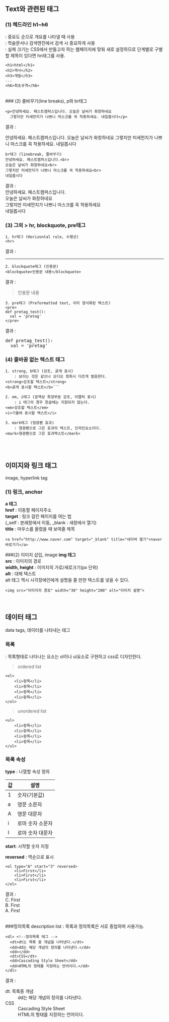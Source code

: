 ## Text와 관련된 태그
### (1) 헤드라인 h1~h6
 : 중요도 순으로 개요를 나타낼 때 사용<br>
 : 학술문서나 검색엔진에서 검색 시 중요하게 사용<br>
 : 실제 크기는 CSS에서 만들고자 하는 웹페이지에 맞춰 새로 설정하므로 단계별로 구별할 제목이 있다면 hn태그를 사용.

~~~
<h1>html</h1>
<h2>역사</h2>
<h3>개발</h3>
...
<h6>최초규격</h6>
~~~

<br>
### (2) 줄바꾸기(line breaks), p와 br태그

~~~p태그 (paragraph, 문단)
<p>안녕하세요. 패스트캠퍼스입니다. 오늘은 날씨가 화창하네요
  그렇지만 미세먼지가 나쁘니 마스크를 꼭 착용하세요. 내일봅시다</p>
~~~


결과 : <p>안녕하세요. 패스트캠퍼스입니다. 오늘은 날씨가 화창하네요
  그렇지만 미세먼지가 나쁘니 마스크를 꼭 착용하세요. 내일봅시다</p>

~~~
br태그 (linebreak, 줄바꾸기)
안녕하세요. 패스트캠퍼스입니다.<br>
오늘은 날씨가 화창하네요<br>
그렇지만 미세먼지가 나쁘니 마스크를 꼭 착용하세요<br>
내일봅시다
~~~
결과 :<br>
안녕하세요. 패스트캠퍼스입니다.<br>
오늘은 날씨가 화창하네요<br>
그렇지만 미세먼지가 나쁘니 마스크를 꼭 착용하세요<br>
내일봅시다



### (3) 그외 > hr, blockquote, pre태그
~~~
1. hr태그 (Horizontal rule, 수평선)
<hr>
~~~
결과 : <hr>

~~~
2. blockquote태그 (인용문)
<blockquote>인용문 내용</blockquote>
~~~
결과 : <blockquote>인용문 내용</blockquote>

~~~
3. pre태그 (Preformatted text, 이미 형식화된 텍스트)
<pre>
def pretag_test():
  val = 'pretag'
</pre>
~~~

결과 :
<pre>
def pretag_test():
  val = 'pretag'
</pre>


### (4) 줄바꿈 없는 텍스트 태그
~~~
1. strong, b태그 (강조, 굵게 표시)
	: 보이는 것은 같으나 오디오 청취시 다르게 발음한다. 
<strong>강조할 텍스트</strong>
<b>굵게 표시할 텍스트</b>```
~~~

~~~
2. em, i태그 (문맥상 특정부분 강조, 이탤릭 표시)
	: i 태그의 경우 한글에는 지원되지 않는다.  
<em>강조할 텍스트</em>
<i>기울여 표시할 텍스트</i>
~~~

~~~
3. mark태그 (형광펜 효과)
	: 형광펜으로 그은 효과의 텍스트, 인라인요소이다.
<mark>형광펜으로 그은 효과텍스트</mark>
~~~

<br>
<br>
<h2>이미지와 링크 태그</h2> image, hyperlink tag

### (1) 링크, anchor
**a 태그**<br>
**href** : 이동할 페이지주소<br>
**target** : 링크 걸린 페이지를 여는 법<br>
	(_self : 본래창에서 이동, _blank : 새창에서 열기)<br>
**title** : 마우스를 올렸을 때 보여줄 제목<br>

```
<a href="http://www.naver.com" target="_blank" title="네이버 열기">naver바로가기</a>
```

###(2) 이미지 삽입, image
**img 태그**<br>
**src** : 이미지의 경로<br>
**width, height** : 이미지의 가로/세로크기(px 단위)<br>
**alt** : 대체 텍스트<br>
alt 태그 역시 시각장애인에게 설명을 줄 만한 텍스트를 넣을 수 있다.
```
<img src="이미지의 경로" width="30" height="200" alt="이미지 설명">
```

<br>
<h2>데이터 태그</h2> data tags, 데이터를 나타내는 태그

### 목록
: 목록형태로 나타나는 요소는 ol이나 ul요소로 구현하고 css로 디자인한다.
> ordered list<br>

~~~
<ol>
	<li>항목</li>
	<li>항목</li>
	<li>항목</li>
	<li>항목</li>
</ol>
~~~

> unordered list

~~~
<ul>
	<li>항목</li>
	<li>항목</li>
	<li>항목</li>
	<li>항목</li>
</ul>
~~~


### 목록 속성
**type** : 나열할 속성 정의 <br>

| 값 | 설명 |
|----|----------|
| 1 | 숫자(기본값) |
| a | 영문 소문자 |
| A | 영문 대문자 |
| i | 로마 숫자 소문자 |
| I | 로마 숫자 대문자 |

**start**: 시작할 숫자 지정

**reversed** : 역순으로 표시<br>

~~~
<ol type="A" start="3" reversed>
	<li>First</li>
	<li>First</li>
	<li>First</li>
</ol>
~~~

결과 : <br>
C. First<br>
B. First<br>
A. First

<br>
###정의목록
description list
: 목록과 정의목록은 서로 중첩하여 사용가능.

~~~
<dl> <!--정의목록 태그 -->
  <dt>dt는 목록 중 개념을 나타낸다.</dt>
  <dd>dd는 해당 개념의 정의를 나타낸다.</dd>
  <dd></dd>
  <dt>CSS</dt>
  <dd>Cascading Style Sheet</dd>
  <dd>HTML의 형태를 지정하는 언어이다.</dd>
</dl>
~~~
결과 : 
<dl>
  <dt>dt: 목록중 개념</dt>
  <dd>dd는 해당 개념의 정의를 나타낸다.</dd>
  <dd></dd>
  <dt>CSS</dt>
  <dd>Cascading Style Sheet</dd>
  <dd>HTML의 형태를 지정하는 언어이다.</dd>
</dl>